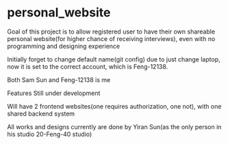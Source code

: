 # personal_website

Goal of this project is to allow registered user to have their own shareable personal website(for higher chance of receiving interviews), 
even with no programming and designing experience

Initially forget to change default name(git config) due to just change laptop, now it is set to the correct account, which is Feng-12138. 

Both Sam Sun and Feng-12138 is me

Features Still under development

Will have 2 frontend websites(one requires authorization, one not), with one shared backend system

All works and designs currently are done by Yiran Sun(as the only person in his studio 20-Feng-40 studio)

